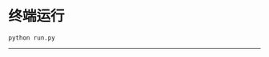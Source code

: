 # 终端运行

```shell
python run.py
```
****************************************************************************************************************************************************************************************************************************************************************